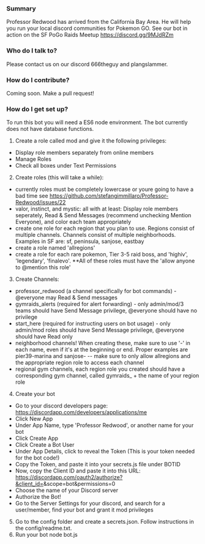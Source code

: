 ### Summary ###
Professor Redwood has arrived from the California Bay Area. He will help you run your local discord communities for Pokemon GO. See our bot in action on the SF PoGo Raids Meetup https://discord.gg/9MJdRZm

### Who do I talk to? ###
Please contact us on our discord 666theguy and plangslammer.

### How do I contribute? ###
Coming soon. Make a pull request!

### How do I get set up? ###
To run this bot you will need a ES6 node environment. The bot currently does not have database functions.

1) Create a role called mod and give it the following privileges:
- Display role members separately from online members
- Manage Roles
- Check all boxes under Text Permissions
2) Create roles (this will take a while):
- currently roles must be completely lowercase or youre going to have a bad time see https://github.com/stefangimmillaro/Professor-Redwood/issues/22
- valor, instinct, and mystic: all with at least: Display role members seperately, Read & Send Messages (recommend unchecking Mention Everyone), and color each team appropriately
- create one role for each region that you plan to use. Regions consist of multiple channels. Channels consist of multiple neighborhoods. Examples in SF are: sf, peninsula, sanjose, eastbay
- create a role named 'allregions'
- create a role for each rare pokemon, Tier 3-5 raid boss, and 'highiv', 'legendary', 'finalevo'. **All of these roles must have the 'allow anyone to @mention this role'
3) Create Channels:
- professor_redwood (a channel specifically for bot commands) - @everyone may Read & Send messages
- gymraids_alerts (required for alert forwarding) - only admin/mod/3 teams should have Send Message privilege, @everyone should have no privilege
- start_here (required for instructing users on bot usage) - only admin/mod roles should have Send Message privilege, @everyone should have Read only
- neighborhood channels! When creating these, make sure to use '-' in each name, even if it's at the beginning or end. Proper examples are pier39-marina and sanjose-
-- make sure to only allow allregions and the appropriate region role to access each channel
- regional gym channels, each region role you created should have a corresponding gym channel, called gymraids_ + the name of your region role
4) Create your bot
- Go to your discord developers page: https://discordapp.com/developers/applications/me
- Click New App
- Under App Name, type 'Professor Redwood', or another name for your bot
- Click Create App
- Click Create a Bot User
- Under App Details, click to reveal the Token (This is your token needed for the bot code!)
- Copy the Token, and paste it into your secrets.js file under BOTID
- Now, copy the Client ID and paste it into this URL: https://discordapp.com/oauth2/authorize?&client_id=<CLIENT ID>&scope=bot&permissions=0
- Choose the name of your Discord server
- Authorize the Bot!
- Go to the Server Settings for your discord, and search for a user/member, find your bot and grant it mod privileges
5) Go to the config folder and create a secrets.json. Follow instructions in the config/readme.txt.
6) Run your bot
node bot.js